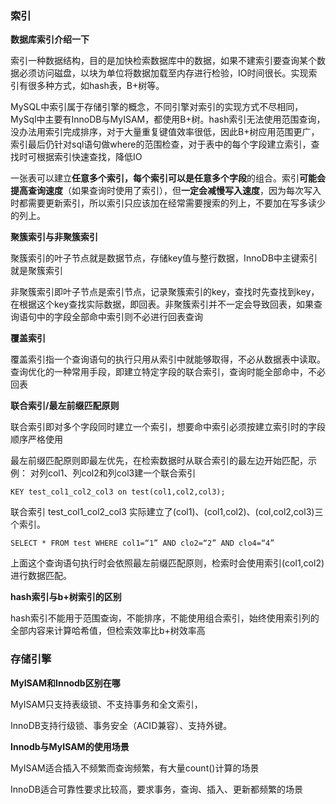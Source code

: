 ### 索引

**数据库索引介绍一下**

索引一种数据结构，目的是加快检索数据库中的数据，如果不建索引要查询某个数据必须访问磁盘，以块为单位将数据加载至内存进行检验，IO时间很长。实现索引有很多种方式，如hash表，B+树等。

MySQL中索引属于存储引擎的概念，不同引擎对索引的实现方式不尽相同，MySql中主要有InnoDB与MyISAM，都使用B+树。hash索引无法使用范围查询，没办法用索引完成排序，对于大量重复键值效率很低，因此B+树应用范围更广，索引最后仍针对sql语句做where的范围检查，对于表中的每个字段建立索引，查找时可根据索引快速查找，降低IO

 一张表可以建立**任意多个索引，**每个索引可以是**任意多个字段**的组合。索引**可能会提高查询速度**（如果查询时使用了索引），但**一定会减慢写入速度**，因为每次写入时都需要更新索引，所以索引只应该加在经常需要搜索的列上，不要加在写多读少的列上。 

**聚簇索引与非聚簇索引**

聚簇索引的叶子节点就是数据节点，存储key值与整行数据，InnoDB中主键索引就是聚簇索引

非聚簇索引即叶子节点是索引节点，记录聚簇索引的key，查找时先查找到key，在根据这个key查找实际数据，即回表。非聚簇索引并不一定会导致回表，如果查询语句中的字段全部命中索引则不必进行回表查询

**覆盖索引**

 覆盖索引指一个查询语句的执行只用从索引中就能够取得，不必从数据表中读取。查询优化的一种常用手段，即建立特定字段的联合索引，查询时能全部命中，不必回表

**联合索引/最左前缀匹配原则**

联合索引即对多个字段同时建立一个索引，想要命中索引必须按建立索引时的字段顺序严格使用

最左前缀匹配原则即最左优先，在检索数据时从联合索引的最左边开始匹配，示例：
对列col1、列col2和列col3建一个联合索引

```
KEY test_col1_col2_col3 on test(col1,col2,col3);
```

联合索引 test_col1_col2_col3 实际建立了(col1)、(col1,col2)、(col,col2,col3)三个索引。

```
SELECT * FROM test WHERE col1=“1” AND clo2=“2” AND clo4=“4”
```

上面这个查询语句执行时会依照最左前缀匹配原则，检索时会使用索引(col1,col2)进行数据匹配。

**hash索引与b+树索引的区别**

hash索引不能用于范围查询，不能排序，不能使用组合索引，始终使用索引列的全部内容来计算哈希值，但检索效率比b+树效率高

### 存储引擎

**MyISAM和Innodb区别在哪**

MyISAM只支持表级锁、不支持事务和全文索引，

InnoDB支持行级锁、事务安全（ACID兼容）、支持外键。

**Innodb与MyISAM的使用场景**

MyISAM适合插入不频繁而查询频繁，有大量count()计算的场景

InnoDB适合可靠性要求比较高，要求事务，查询、插入、更新都频繁的场景